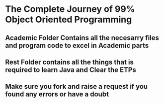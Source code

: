 # The Complete Journey of 99% Object Oriented Programming

## Academic Folder Contains all the necesarry files and program code to excel in Academic parts

## Rest Folder contains all the things that is required to learn Java and Clear the ETPs

## Make sure you fork and raise a request if you found any errors or have a doubt